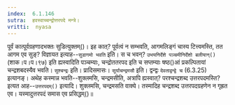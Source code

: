 ```yaml
---
index:  6.1.146
sutra:  हवस्वाच्चन्द्रोत्तरपदे मन्त्रे।
vritti:  nyasa
---
```


पूर्वं कात्पूर्वग्रहणादभक्तः सुडित्युक्तम्()। इह कात्? पूर्वत्वं न सम्भवति, आगमलिङ्गं चास्य टित्त्वमस्ति, तत आगम एव सुङ्? विज्ञायत इत्याह--`सुडागमो भवति` इति। स च भवन्? `उभयनिर्देशे पञ्चमीनिर्देशो बलीयान्()` (शाक।प।प।९७) इति ह्यस्वादिति पञ्चम्याः, चन्द्रोततरपद इति च सप्तम्याः षष्ठ()आं प्रकल्पितायां चन्द्रशबदस्यैव भवति। `सुश्चन्द्रः` इति। प्रादिसमासः। `सूर्याचन्द्रमसौ` इति। द्वन्द्वः `देवताद्वन्द्वे च` (6.3.25) इत्यानङ्। अथेह कस्मान्न भवति--शुक्लमसि, चन्द्रमसीति, अत्रापि ह्यस्वात्? परश्चन्द्रशब्द उत्तरपदमस्ति? इत्यत आह--`उत्तरपदम्()` इत्यादि। शुक्लमसि, चन्द्रमसति वाक्ये। तस्मादिह चन्द्रशब्द उत्तरपदग्रहणेन न गृह्रत एव। यस्मादुत्तरपदं समास एव प्रसिद्धम्()॥
